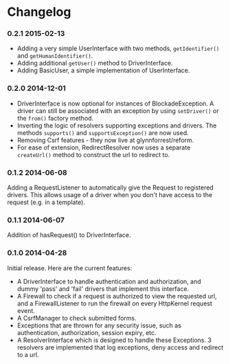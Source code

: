 Changelog
=========

### 0.2.1 2015-02-13

* Adding a very simple UserInterface with two methods,
  `getIdentifier()` and `getHumanIdentifier()`.
* Adding additional `getUser()` method to DriverInterface.
* Adding BasicUser, a simple implementation of UserInterface.

### 0.2.0 2014-12-01

* DriverInterface is now optional for instances of
  BlockadeException. A driver can still be associated with an
  exception by using `setDriver()` or the `from()` factory method.
* Inverting the logic of resolvers supporting exceptions and
  drivers. The methods `supports()` and `supportsException()` are now
  used.
* Removing Csrf features - they now live at glynnforrest/reform.
* For ease of extension, RedirectResolver now uses a separate
  `createUrl()` method to construct the url to redirect to.

### 0.1.2 2014-06-08

Adding a RequestListener to automatically give the Request to
registered drivers. This allows usage of a driver when you don't have
access to the request (e.g. in a template).

### 0.1.1 2014-06-07

Addition of hasRequest() to DriverInterface.

### 0.1.0 2014-04-28

Initial release. Here are the current features:

* A DriverInterface to handle authentication and authorization, and
  dummy 'pass' and 'fail' drivers that implement this interface.
* A Firewall to check if a request is authorized to view the requested
  url, and a FirewallListener to run the firewall on every HttpKernel
  request event.
* A CsrfManager to check submitted forms.
* Exceptions that are thrown for any security issue, such as
  authentication, authorization, session expiry, etc.
* A ResolverInterface which is designed to handle these Exceptions. 3
  resolvers are implemented that log exceptions, deny access and
  redirect to a url.
